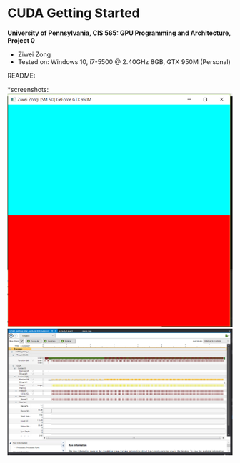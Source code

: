 CUDA Getting Started
====================

**University of Pennsylvania, CIS 565: GPU Programming and Architecture, Project 0**

* Ziwei Zong
* Tested on: Windows 10, i7-5500 @ 2.40GHz 8GB, GTX 950M (Personal)

README:

*screenshots: 
  ![](images/running.png)
  ![](images/timeline.png)
